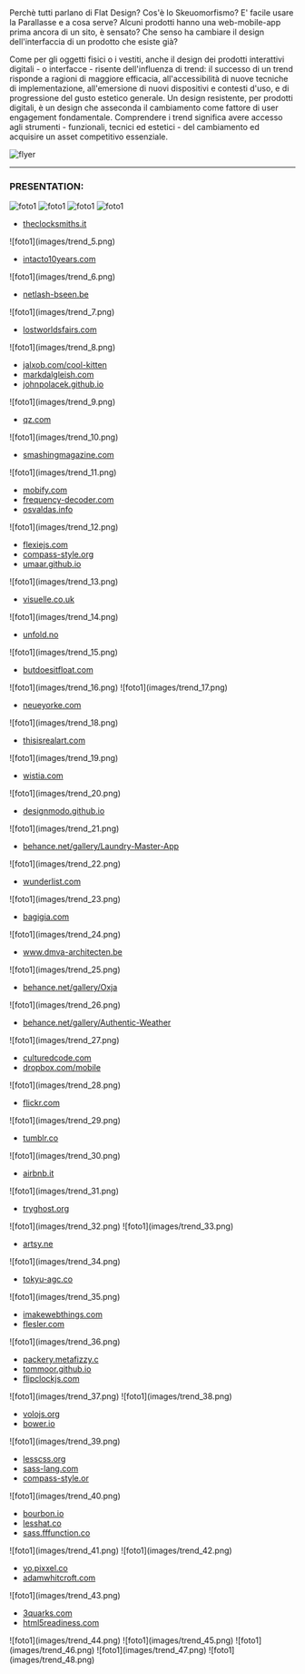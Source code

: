 </br>
</br>
Perchè tutti parlano di Flat Design? Cos'è lo Skeuomorfismo? E' facile usare la Parallasse e a cosa serve? Alcuni prodotti hanno una web-mobile-app prima ancora di un sito, è sensato? Che senso ha cambiare il design dell'interfaccia di un prodotto che esiste già?

Come per gli oggetti fisici o i vestiti, anche il design dei prodotti interattivi digitali - o interfacce - risente dell'influenza di trend: il successo di un trend risponde a ragioni di maggiore efficacia, all'accessibilità di nuove tecniche di implementazione, all'emersione di nuovi dispositivi e contesti d'uso, e di progressione del gusto estetico generale. 
Un design resistente, per prodotti digitali, è un design che asseconda il cambiamento come fattore di user engagement fondamentale. 
Comprendere i trend significa avere accesso agli strumenti - funzionali, tecnici ed estetici - del cambiamento ed acquisire un asset competitivo essenziale.


![flyer](images/trend_flyer.png)



***
### PRESENTATION:


![foto1](images/trend_1.png) 
![foto1](images/trend_2.png) 
![foto1](images/trend_3.png) 
![foto1](images/trend_4.png) 
<ul>
  <li>
      <a href="http://www.theclocksmiths.it/">theclocksmiths.it</a>
  </li>
</ul>
![foto1](images/trend_5.png) 
<ul>
  <li>
      <a href="http://www.intacto10years.com/index_start.php">intacto10years.com</a>
  </li>
</ul>
![foto1](images/trend_6.png) 
<ul>
  <li>
      <a href="http://www.netlash-bseen.be/">netlash-bseen.be</a>
  </li>
</ul>
![foto1](images/trend_7.png) 
<ul>
  <li>
      <a href="http://lostworldsfairs.com/atlantis/">lostworldsfairs.com</a>
  </li>
</ul>
![foto1](images/trend_8.png) 
<ul>
  <li>
      <a href="http://jalxob.com/cool-kitten/">jalxob.com/cool-kitten</a>
  </li>
  <li>
      <a href="http://www.markdalgleish.com/">markdalgleish.com</a>
  </li>
  <li>
      <a href="http://www.johnpolacek.github.io/">johnpolacek.github.io</a>
  </li>
</ul>
![foto1](images/trend_9.png) 
<ul>
  <li>
      <a href="http://qz.com/">qz.com</a>
  </li>
</ul>
![foto1](images/trend_10.png)
<ul>
  <li>
      <a href="http://www.smashingmagazine.com/">smashingmagazine.com</a>
  </li>
</ul>
![foto1](images/trend_11.png)
<ul>
  <li>
      <a href="http://www.mobify.com/mobifyjs/">mobify.com</a>
  </li>
  <li>
      <a href="http://www.frequency-decoder.com/demo/slabText/">frequency-decoder.com</a>
  </li>
  <li>
      <a href="http://osvaldas.info/drop-down-navigation-responsive-and-touch-friendly">osvaldas.info</a>
  </li>
</ul>
![foto1](images/trend_12.png) 
<ul>
  <li>
      <a href="http://flexiejs.com/">flexiejs.com</a>
  </li>
  <li>
      <a href="http://compass-style.org/examples/compass/css3/box/">compass-style.org</a>
  </li>
  <li>
      <a href="http://umaar.github.io/css-flexbox-demo/">umaar.github.io</a>
  </li>
</ul>
![foto1](images/trend_13.png) 
<ul>
  <li>
      <a href="http://visuelle.co.uk/">visuelle.co.uk</a>
  </li>
</ul>
![foto1](images/trend_14.png) 
<ul>
  <li>
      <a href="http://unfold.no/">unfold.no</a>
  </li>
</ul>
![foto1](images/trend_15.png) 
<ul>
  <li>
      <a href="http://butdoesitfloat.com/">butdoesitfloat.com</a>
  </li>
</ul>
![foto1](images/trend_16.png) 
![foto1](images/trend_17.png) 
<ul>
  <li>
      <a href="http://neueyorke.com/">neueyorke.com</a>
  </li>
</ul>
![foto1](images/trend_18.png) 
<ul>
  <li>
      <a href="http://www.thisisrealart.com/">thisisrealart.com</a>
  </li>
</ul>
![foto1](images/trend_19.png) 
<ul>
  <li>
      <a href="http://wistia.com/">wistia.com</a>
  </li>
</ul>
![foto1](images/trend_20.png) 
<ul>
  <li>
      <a href="http://designmodo.github.io/Flat-UI/">designmodo.github.io</a>
  </li>
</ul>
![foto1](images/trend_21.png) 
<ul>
  <li>
      <a href="http://www.behance.net/gallery/Laundry-Master-App-iOS/4540475">behance.net/gallery/Laundry-Master-App</a>
  </li>
</ul>
![foto1](images/trend_22.png) 
<ul>
  <li>
      <a href="https://www.wunderlist.com/#/login">wunderlist.com</a>
  </li>
</ul>
![foto1](images/trend_23.png) 
<ul>
  <li>
      <a href="http://www.bagigia.com/">bagigia.com</a>
  </li>
</ul>
![foto1](images/trend_24.png) 
<ul>
  <li>
      <a href="http://www.dmva-architecten.be/v2/index.php">www.dmva-architecten.be</a>
  </li>
</ul>
![foto1](images/trend_25.png) 
<ul>
  <li>
      <a href="http://www.behance.net/gallery/Oxjam/5037749">behance.net/gallery/Oxja</a>
  </li>
</ul>
![foto1](images/trend_26.png) 
<ul>
  <li>
      <a href="http://www.behance.net/gallery/Authentic-Weather/7196565">behance.net/gallery/Authentic-Weather</a>
  </li>
</ul>
![foto1](images/trend_27.png) 
<ul>
  <li>
      <a href="http://culturedcode.com/">culturedcode.com</a>
  </li>
  <li>
      <a href="https://www.dropbox.com/mobile">dropbox.com/mobile</a>
  </li>
</ul>
![foto1](images/trend_28.png) 
<ul>
  <li>
      <a href="http://www.flickr.com/">flickr.com</a>
  </li>
</ul>
![foto1](images/trend_29.png) 
<ul>
  <li>
      <a href="https://www.tumblr.com/">tumblr.co</a>
  </li>
</ul>
![foto1](images/trend_30.png) 
<ul>
  <li>
      <a href="https://www.airbnb.it/">airbnb.it</a>
  </li>
</ul>
![foto1](images/trend_31.png) 
<ul>
  <li>
      <a href="http://tryghost.org/">tryghost.org</a>
  </li>
</ul>
![foto1](images/trend_32.png) 
![foto1](images/trend_33.png) 
<ul>
  <li>
      <a href="http://artsy.net/">artsy.ne</a>
  </li>
</ul>
![foto1](images/trend_34.png) 
<ul>
  <li>
      <a href="http://www.tokyu-agc.co.jp/recruit/2013/special/">tokyu-agc.co</a>
  </li>
</ul>
![foto1](images/trend_35.png) 
<ul>
  <li>
      <a href="http://imakewebthings.com/jquery-waypoints/">imakewebthings.com</a>
  </li>
  <li>
      <a href="http://flesler.com/jquery/scrollTo/">flesler.com</a>
  </li>
</ul>
![foto1](images/trend_36.png)
<ul>
  <li>
      <a href="http://packery.metafizzy.co/">packery.metafizzy.c</a>
  </li>
  <li>
      <a href="http://tommoor.github.io/tinycon/">tommoor.github.io</a>
  </li>
  <li>
      <a href="http://flipclockjs.com/">flipclockjs.com</a>
  </li>
</ul>
![foto1](images/trend_37.png)  
![foto1](images/trend_38.png) 
<ul>
  <li>
      <a href="http://volojs.org/">volojs.org</a>
  </li>
  <li>
      <a href="http://bower.io/">bower.io</a>
  </li> 
</ul>
![foto1](images/trend_39.png) 
<ul>
  <li>
      <a href="http://lesscss.org/">lesscss.org</a>
  </li>
  <li>
      <a href="http://sass-lang.com/">sass-lang.com</a>
  </li> 
  <li>
      <a href="http://compass-style.org/">compass-style.or</a>
  </li> 
</ul>
![foto1](images/trend_40.png) 
<ul>
    <li>
      <a href="http://bourbon.io/">bourbon.io</a>
  </li> 
  <li>
      <a href="http://lesshat.com/">lesshat.co</a>
  </li> 
  <li>
      <a href="http://sass.fffunction.co/">sass.fffunction.co</a>
  </li> 
</ul>
![foto1](images/trend_41.png) 
![foto1](images/trend_42.png) 
<ul>
    <li>
      <a href="http://yo.pixxel.co/">yo.pixxel.co</a>
  </li> 
  <li>
      <a href="http://adamwhitcroft.com/wirekit/">adamwhitcroft.com</a>
  </li> 
</ul>
![foto1](images/trend_43.png)
<ul>
    <li>
      <a href="http://www.3quarks.com/en/SVGClock/index.html">3quarks.com</a>
  </li> 
  <li>
      <a href="http://html5readiness.com/">html5readiness.com</a>
  </li> 
</ul>
![foto1](images/trend_44.png)  
![foto1](images/trend_45.png)  
![foto1](images/trend_46.png)  
![foto1](images/trend_47.png)  
![foto1](images/trend_48.png)  


  	


	
  	
  	

